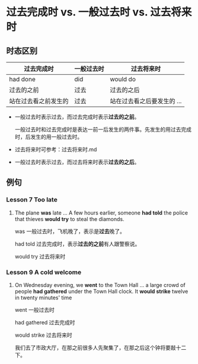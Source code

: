 # 过去完成时 vs. 一般过去时 vs. 过去将来时

## 时态区别

| 过去完成时           | 一般过去时 | 过去将来时                 |
| -------------------- | ---------- | -------------------------- |
| had done             | did        | would do                   |
| 过去的之前           | 过去       | 过去的之后                 |
| 站在过去看之前发生的 | 过去       | 站在过去看之后要发生的 ... |



- 一般过去时表示过去，而过去完成时表示**过去的之前**。

  一般过去时和过去完成时是表达一前一后发生的两件事。先发生的用过去完成时，后发生的用一般过去时。

  

- 过去将来时可参考：过去将来时.md



- 一般过去时表示过去，而过去将来时表示**过去的之后**。





## 例句

### Lesson 7 Too late

1. The plane **was** late ... A few hours earlier, someone **had told** the police that thieves **would try** to steal the diamonds.

   was 一般过去时，飞机晚了，表示是**过去**晚了。

   had told 过去完成时，表示**过去的之前**有人跟警察说。

   would try 过去将来时



### Lesson 9 A cold welcome

1. On Wednesday evening, we **went** to the Town Hall ... a large crowd of people **had gathered** under the Town Hall clock. It **would strike** twelve in twenty minutes' time

   went 一般过去时

   had gathered 过去完成时

   would strike 过去将来时

   我们去了市政大厅，在那之前很多人先聚集了，在那之后这个钟将要敲十二下。

   







